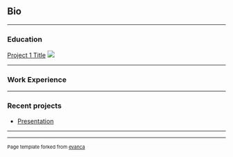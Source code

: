 ## Bio

---
### Education

[Project 1 Title](/sample_page)
<img src="images/dummy_thumbnail.jpg?raw=true"/>

---
### Work Experience


---
### Recent projects


- [Presentation](http://bloose.github.io/pdf/sample_presentation.pdf)

---




---
<p style="font-size:11px">Page template forked from <a href="https://github.com/evanca/quick-portfolio">evanca</a></p>
<!-- Remove above link if you don't want to attibute -->

